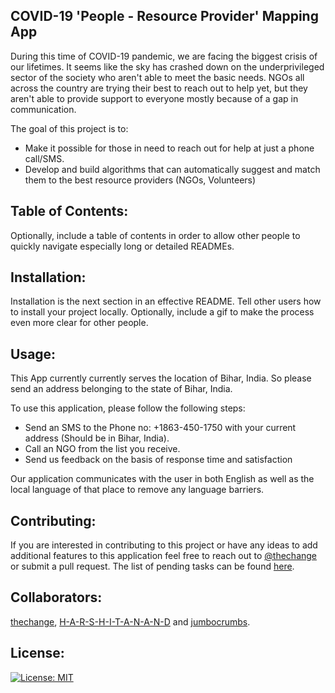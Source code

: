 ## COVID-19 'People - Resource Provider' Mapping App 

During this time of COVID-19 pandemic, we are facing the biggest crisis of our lifetimes. It seems like the sky has crashed down on the underprivileged sector of the society who aren't able to meet the basic needs. NGOs all across the country are trying their best to reach out to help yet, but they aren't able to provide support to everyone mostly because of a gap in communication.

The goal of this project is to:

* Make it possible for those in need to reach out for help at just a phone call/SMS.
* Develop and build algorithms that can automatically suggest and match them to the best resource providers (NGOs, Volunteers)

## Table of Contents: 

Optionally, include a table of contents in order to allow other people to quickly navigate especially long or detailed READMEs.

## Installation: 

Installation is the next section in an effective README. Tell other users how to install your project locally. Optionally, include a gif to make the process even more clear for other people.

## Usage: 

This App currently currently serves the location of Bihar, India. So please send an address belonging to the state of Bihar, India. 

To use this application, please follow the following steps:


* Send an SMS to the Phone no: +1863-450-1750 with your current address (Should be in Bihar, India).
* Call an NGO from the list you receive.
* Send us feedback on the basis of response time and satisfaction


Our application communicates with the user in both English as well as the local language of that place to remove any language barriers.

## Contributing: 

If you are interested in contributing to this project or have any ideas to add additional features to this application feel free to reach out to [@thechange](https://github.com/thechange) or submit a pull request. The list of pending tasks can be found [here](https://docs.google.com/spreadsheets/d/e/2PACX-1vQTVc-Gz4Bntbv2bVDf3Nv0A7nLiiXylJbNa5a3luYek31KxDwF5S7rBKvz2lJI6ZE765W3ryXUcPL5/pubhtml).

## Collaborators: 

[thechange](https://github.com/thechange), [H-A-R-S-H-I-T-A-N-A-N-D](https://github.com/H-A-R-S-H-I-T-A-N-A-N-D) and [jumbocrumbs](https://github.com/jumbocrumbs). 

## License: 

[![License: MIT](https://img.shields.io/badge/License-MIT-yellow.svg)](https://opensource.org/licenses/MIT)

